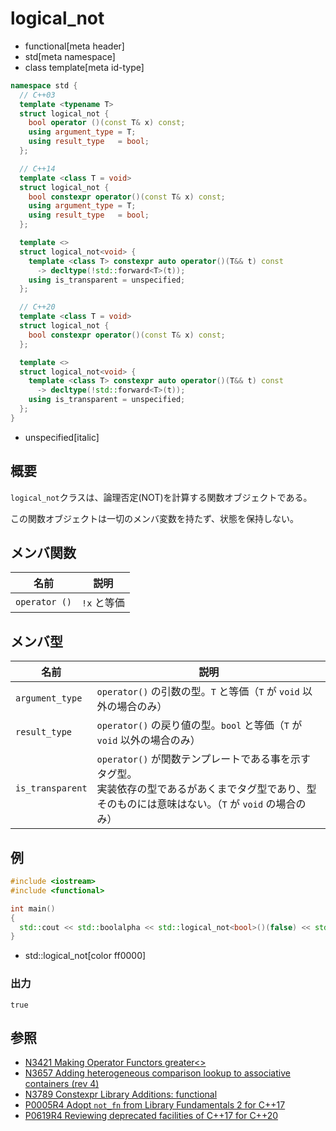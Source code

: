 # logical_not
* functional[meta header]
* std[meta namespace]
* class template[meta id-type]

```cpp
namespace std {
  // C++03
  template <typename T>
  struct logical_not {
    bool operator ()(const T& x) const;
    using argument_type = T;
    using result_type   = bool;
  };

  // C++14
  template <class T = void>
  struct logical_not {
    bool constexpr operator()(const T& x) const;
    using argument_type = T;
    using result_type   = bool;
  };

  template <>
  struct logical_not<void> {
    template <class T> constexpr auto operator()(T&& t) const
      -> decltype(!std::forward<T>(t));
    using is_transparent = unspecified;
  };

  // C++20
  template <class T = void>
  struct logical_not {
    bool constexpr operator()(const T& x) const;
  };

  template <>
  struct logical_not<void> {
    template <class T> constexpr auto operator()(T&& t) const
      -> decltype(!std::forward<T>(t));
    using is_transparent = unspecified;
  };
}
```
* unspecified[italic]

## 概要
`logical_not`クラスは、論理否定(NOT)を計算する関数オブジェクトである。

この関数オブジェクトは一切のメンバ変数を持たず、状態を保持しない。


## メンバ関数

| 名前 | 説明 |
|---------------|-----------------|
| `operator ()` | `!x` と等価 |


## メンバ型

| 名前 | 説明 |
|--------------------------------------|-------------------------------|
| `argument_type`  | `operator()` の引数の型。`T` と等価（`T` が `void` 以外の場合のみ）  | C++17から非推奨<br/> C++20で削除 |
| `result_type`          | `operator()` の戻り値の型。`bool` と等価（`T` が `void` 以外の場合のみ）   | C++17から非推奨<br/> C++20で削除 |
| `is_transparent`       | `operator()` が関数テンプレートである事を示すタグ型。<br/>実装依存の型であるがあくまでタグ型であり、型そのものには意味はない。（`T` が `void` の場合のみ） | C++14          |


## 例
```cpp example
#include <iostream>
#include <functional>

int main()
{
  std::cout << std::boolalpha << std::logical_not<bool>()(false) << std::endl;
}
```
* std::logical_not[color ff0000]

### 出力
```
true
```

## 参照
- [N3421 Making Operator Functors greater<>](http://www.open-std.org/jtc1/sc22/wg21/docs/papers/2012/n3421.htm)
- [N3657 Adding heterogeneous comparison lookup to associative containers (rev 4)](http://www.open-std.org/jtc1/sc22/wg21/docs/papers/2013/n3657.htm)
- [N3789 Constexpr Library Additions: functional](http://www.open-std.org/jtc1/sc22/wg21/docs/papers/2013/n3789.htm)
- [P0005R4 Adopt `not_fn` from Library Fundamentals 2 for C++17](http://www.open-std.org/jtc1/sc22/wg21/docs/papers/2016/p0005r4.html)
- [P0619R4 Reviewing deprecated facilities of C++17 for C++20](http://www.open-std.org/jtc1/sc22/wg21/docs/papers/2018/p0619r4.html)
